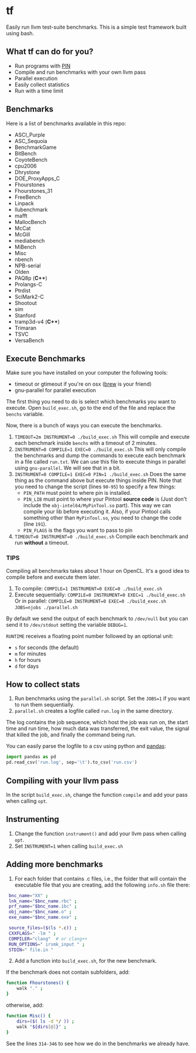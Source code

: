 # tf
Easily run llvm test-suite benchmarks. This is a simple test framework built using bash. 

## What tf can do for you?
- Run programs with [PIN](https://software.intel.com/en-us/articles/pin-a-dynamic-binary-instrumentation-tool)
- Compile and run benchmarks with your own llvm pass
- Parallel execution
- Easily collect statistics
- Run with a time limit

## Benchmarks

Here is a list of benchmarks available in this repo:

- ASCI_Purple
- ASC_Sequoia
- BenchmarkGame
- BitBench
- CoyoteBench
- cpu2006
- Dhrystone
- DOE_ProxyApps_C
- Fhourstones
- Fhourstones_31
- FreeBench
- Linpack
- llubenchmark
- mafft
- MallocBench
- McCat
- McGill
- mediabench
- MiBench
- Misc
- nbench
- NPB-serial
- Olden
- PAQ8p (**C++**)
- Prolangs-C
- Ptrdist
- SciMark2-C
- Shootout
- sim
- Stanford
- tramp3d-v4 (**C++**)
- Trimaran
- TSVC
- VersaBench

## Execute Benchmarks

Make sure you have installed on your computer the following tools:

- timeout or gtimeout if you're on osx ([brew](https://stackoverflow.com/questions/3504945/timeout-command-on-mac-os-x) is your friend)
- gnu-parallel for parallel execution

The first thing you need to do is select which benchmarks you want to execute. Open `build_exec.sh`, go to the end of the file and replace the `benchs` variable. 

Now, there is a bunch of ways you can execute the benchmarks.
1) `TIMEOUT=2m INSTRUMENT=0 ./build_exec.sh` 
This will compile and execute each benchmark inside `benchs` with a timeout of 2 minutes.
2) `INSTRUMENT=0 COMPILE=1 EXEC=0 ./build_exec.sh`
This will only compile the benchmarks and dump the commands to execute each benchmark in a file called `run.txt`. We can use this file to execute things in parallel using `gnu-parallel`. We will see that in a bit.
3) `INSTRUMENT=0 COMPILE=1 EXEC=0 PIN=1 ./build_exec.sh`
Does the same thing as the command above but execute things inside PIN. Note that you need to change the script (lines `90-95`) to specify a few things:
	- `PIN_PATH` must point to where pin is installed. 
	- `PIN_LIB` must point to where your Pintool **source code** is (Just don't include the `obj-intel64/MyPinTool.so` part). This way we can compile your lib before executing it. Also, if your Pintool calls something other than `MyPinTool.so`, you need to change the code (line `191`). 
	- `PIN_FLAGS` is the flags you want to pass to pin
4) `TIMEOUT=0 INSTRUMENT=0 ./build_exec.sh`
Compile each benchmark and run **without** a timeout.

### TIPS
Compiling all benchmarks takes about 1 hour on OpenCL. It's a good idea to compile before and execute them later. 

1) To compile:
`COMPILE=1 INSTRUMENT=0 EXEC=0 ./build_exec.sh`
2) Execute sequentially:
`COMPILE=0 INSTRUMENT=0 EXEC=1 ./build_exec.sh` 
Or in parallel:
`COMPILE=0 INSTRUMENT=0 EXEC=0 ./build_exec.sh`
`JOBS=njobs ./parallel.sh`

By default we send the output of each benchmark to `/dev/null` but you can send it to `/dev/stdout` setting the variable `DEBUG=1`.

`RUNTIME` receives a floating point number followed by an optional unit:
- `s` for seconds (the default)
- `m` for minutes
- `h` for hours
- `d` for days


## How to collect stats
1) Run benchmarks using the `parallel.sh` script. Set the `JOBS=1` if you want to run them sequentially.
2) `parallel.sh` creates a logfile called `run.log` in the same directory. 

The log contains the job sequence, which host the job was run on, the start time and run time, how much data was transferred, the exit value, the signal that killed the job, and finally the command being run.

You can easily parse the logfile to a csv using python and [pandas](https://pandas.pydata.org/):

```python
import pandas as pd
pd.read_csv('run.log', sep='\t').to_csv('run.csv')
```

## Compiling with your llvm pass
In the script `build_exec.sh`, change the function `compile` and add your pass when calling `opt`.

## Instrumenting
1) Change the function `instrument()` and add your llvm pass when calling `opt`.
2) Set `INSTRUMENT=1` when calling `build_exec.sh`


## Adding more benchmarks

1) For each folder that contains .c files, i.e., the folder that will
   contain the executable file that you are creating, add the following
   `info.sh` file there:
```bash
 bnc_name="XX" ;
 lnk_name="$bnc_name.rbc" ;
 prf_name="$bnc_name.ibc" ;
 obj_name="$bnc_name.o" ;
 exe_name="$bnc_name.exe" ;

 source_files=($(ls *.c)) ;
 CXXFLAGS=" -lm " ;
 COMPILER="clang"  # or clang++
 RUN_OPTIONS=" irsmk_input " ;
 STDIN=" file.in "
```
2) Add a function into `build_exec.sh`, for the new benchmark.

If the benchmark does not contain subfolders, add:
```bash
function Fhourstones() { 
	walk "." ; 
}
```
otherwise, add:
```bash
function Misc() { 
	dirs=($( ls -d */ )) ;
	walk "${dirs[@]}" ; 
}
```

See the lines `314-346` to see how we do in the benchmarks we already have.
